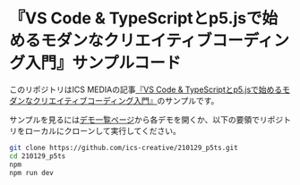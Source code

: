 # 『VS Code & TypeScriptとp5.jsで始めるモダンなクリエイティブコーディング入門』サンプルコード

このリポジトリはICS MEDIAの記事[『VS Code & TypeScriptとp5.jsで始めるモダンなクリエイティブコーディング入門』](https://ics.media/entry/210129/)のサンプルです。

サンプルを見るには[デモ一覧ページ](https://ics-creative.github.io/210129_p5ts/)から各デモを開くか、以下の要領でリポジトリをローカルにクローンして実行してください。

```sh
git clone https://github.com/ics-creative/210129_p5ts.git
cd 210129_p5ts
npm
npm run dev
```
